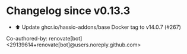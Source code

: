 # Changelog since v0.13.3
- ⬆️ Update ghcr.io/hassio-addons/base Docker tag to v14.0.7 (#267)

Co-authored-by: renovate[bot] <29139614+renovate[bot]@users.noreply.github.com> 

